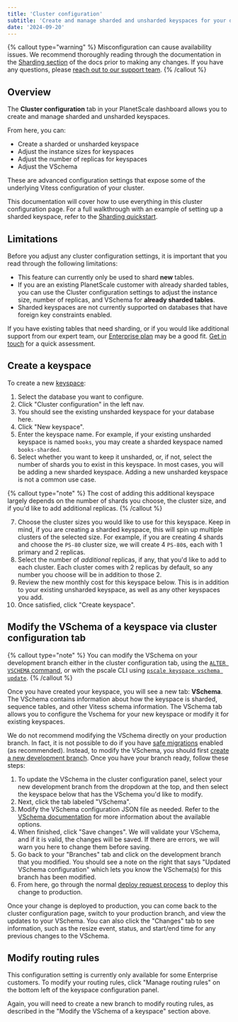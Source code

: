 ```yaml
---
title: 'Cluster configuration'
subtitle: 'Create and manage sharded and unsharded keyspaces for your database.'
date: '2024-09-20'
---
```


{% callout type="warning" %}
Misconfiguration can cause availability issues. We recommend thoroughly reading through the documentation in the [Sharding section](/docs/sharding/overview) of the docs prior to making any changes. If you have any questions, please [reach out to our support team](https://support.planetscale.com).
{% /callout %}

## Overview

The **Cluster configuration** tab in your PlanetScale dashboard allows you to create and manage sharded and unsharded keyspaces.

From here, you can:

- Create a sharded or unsharded keyspace
- Adjust the instance sizes for keyspaces
- Adjust the number of replicas for keyspaces
- Adjust the VSchema

These are advanced configuration settings that expose some of the underlying Vitess configuration of your cluster.

This documentation will cover how to use everything in this cluster configuration page. For a full walkthrough with an example of setting up a sharded keyspace, refer to the [Sharding quickstart](/docs/sharding/sharding-quickstart).

## Limitations

Before you adjust any cluster configuration settings, it is important that you read through the following limitations:

- This feature can currently only be used to shard **new** tables.
- If you are an existing PlanetScale customer with already sharded tables, you can use the Cluster configuration settings to adjust the instance size, number of replicas, and VSchema for **already sharded tables**.
- Sharded keyspaces are not currently supported on databases that have foreign key constraints enabled.

If you have existing tables that need sharding, or if you would like additional support from our expert team, our [Enterprise plan](/docs/concepts/planetscale-plans#planetscale-enterprise-plan) may be a good fit. [Get in touch](/contact) for a quick assessment.

## Create a keyspace

To create a new [keyspace](/docs/sharding/keyspaces):

1. Select the database you want to configure.
2. Click "Cluster configuration" in the left nav.
3. You should see the existing unsharded keyspace for your database here.
4. Click "New keyspace".
5. Enter the keyspace name. For example, if your existing unsharded keyspace is named `books`, you may create a sharded keyspace named `books-sharded`.
6. Select whether you want to keep it unsharded, or, if not, select the number of shards you to exist in this keyspace. In most cases, you will be adding a new sharded keyspace. Adding a new unsharded keyspace is not a common use case.

{% callout type="note" %}
The cost of adding this additional keyspace largely depends on the number of shards you choose, the cluster size, and if you'd like to add additional replicas.
{% /callout %}

7. Choose the cluster sizes you would like to use for this keyspace. Keep in mind, if you are creating a sharded keyspace, this will spin up multiple clusters of the selected size. For example, if you are creating 4 shards and choose the `PS-80` cluster size, we will create 4 `PS-80`s, each with 1 primary and 2 replicas.
8. Select the number of _additional_ replicas, if any, that you'd like to add to each cluster. Each cluster comes with 2 replicas by default, so any number you choose will be in addition to those 2.
9. Review the new monthly cost for this keyspace below. This is in addition to your existing unsharded keyspace, as well as any other keyspaces you add.
10. Once satisfied, click "Create keyspace".

## Modify the VSchema of a keyspace via cluster configuration tab

{% callout type="note" %}
You can modify the VSchema on your development branch either in the cluster configuration tab, using the [`ALTER VSCHEMA` command](/docs/sharding/vschema#modifying-vschema), or with the pscale CLI using [`pscale keyspace vschema update`](/docs/reference/keyspace).
{% /callout %}

Once you have created your keyspace, you will see a new tab: **VSchema**. The VSchema contains information about how the keyspace is sharded, sequence tables, and other Vitess schema information. The VSchema tab allows you to configure the Vschema for your new keyspace or modify it for existing keyspaces.

We do not recommend modifying the VSchema directly on your production branch. In fact, it is not possible to do if you have [safe migrations](/docs/concepts/safe-migrations) enabled (as recommended). Instead, to modify the VSchema, you should first [create a new development branch](/docs/concepts/branching). Once you have your branch ready, follow these steps:

1. To update the VSchema in the cluster configuration panel, select your new development branch from the dropdown at the top, and then select the keyspace below that has the VSchema you'd like to modify.
2. Next, click the tab labeled "VSchema".
3. Modify the VSchema configuration JSON file as needed. Refer to the [VSchema documentation](/docs/sharding/vschema) for more information about the available options.
4. When finished, click "Save changes". We will validate your VSchema, and if it is valid, the changes will be saved. If there are errors, we will warn you here to change them before saving.
5. Go back to your "Branches" tab and click on the development branch that you modified. You should see a note on the right that says "Updated VSchema configuration" which lets you know the VSchema(s) for this branch has been modified.
6. From here, go through the normal [deploy request process](/docs/concepts/deploy-requests) to deploy this change to production.

Once your change is deployed to production, you can come back to the cluster configuration page, switch to your production branch, and view the updates to your VSchema. You can also click the "Changes" tab to see information, such as the resize event, status, and start/end time for any previous changes to the VSchema.

## Modify routing rules

This configuration setting is currently only available for some Enterprise customers. To modify your routing rules, click "Manage routing rules" on the bottom left of the keyspace configuration panel.

Again, you will need to create a new branch to modify routing rules, as described in the "Modify the VSchema of a keyspace" section above.
